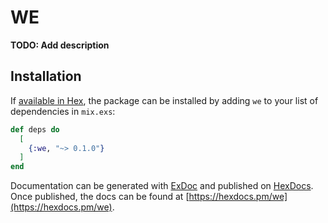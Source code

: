# WE

**TODO: Add description**

## Installation

If [available in Hex](https://hex.pm/docs/publish), the package can be installed
by adding `we` to your list of dependencies in `mix.exs`:

```elixir
def deps do
  [
    {:we, "~> 0.1.0"}
  ]
end
```

Documentation can be generated with [ExDoc](https://github.com/elixir-lang/ex_doc)
and published on [HexDocs](https://hexdocs.pm). Once published, the docs can
be found at [https://hexdocs.pm/we](https://hexdocs.pm/we).

